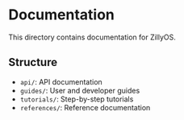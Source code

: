 # Documentation

This directory contains documentation for ZillyOS.

## Structure

- `api/`: API documentation
- `guides/`: User and developer guides
- `tutorials/`: Step-by-step tutorials
- `references/`: Reference documentation 